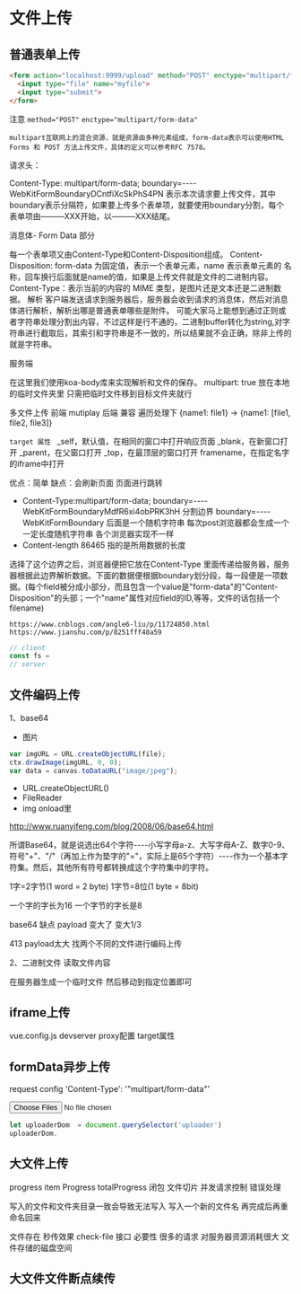# 文件上传

## 普通表单上传

```html
<form action="localhost:9999/upload" method="POST" enctype="multipart/form-data">
  <input type="file" name="myfile">
  <input type="submit">
</form>
```

注意
`method="POST"`
`enctype="multipart/form-data"`

`multipart互联网上的混合资源，就是资源由多种元素组成，form-data表示可以使用HTML Forms 和 POST 方法上传文件，具体的定义可以参考RFC 7578。`

请求头：

Content-Type: multipart/form-data; boundary=----WebKitFormBoundaryDCntfiXcSkPhS4PN 表示本次请求要上传文件，其中boundary表示分隔符，如果要上传多个表单项，就要使用boundary分割，每个表单项由———XXX开始，以———XXX结尾。

消息体- Form Data 部分

每一个表单项又由Content-Type和Content-Disposition组成。
Content-Disposition: form-data 为固定值，表示一个表单元素，name 表示表单元素的 名称，回车换行后面就是name的值，如果是上传文件就是文件的二进制内容。
Content-Type：表示当前的内容的 MIME 类型，是图片还是文本还是二进制数据。
解析
客户端发送请求到服务器后，服务器会收到请求的消息体，然后对消息体进行解析，解析出哪是普通表单哪些是附件。
可能大家马上能想到通过正则或者字符串处理分割出内容，不过这样是行不通的，二进制buffer转化为string,对字符串进行截取后，其索引和字符串是不一致的，所以结果就不会正确，除非上传的就是字符串。


服务端

在这里我们使用koa-body库来实现解析和文件的保存。
multipart: true
放在本地的临时文件夹里 只需把临时文件移到目标文件夹就行


多文件上传 前端 mutiplay 后端 兼容  遍历处理下
{name1: file1} -> {name1: [file1, file2, file3]}

`target 属性 `
_self，默认值，在相同的窗口中打开响应页面
_blank，在新窗口打开
_parent，在父窗口打开
_top，在最顶层的窗口打开
framename，在指定名字的iframe中打开

优点：简单
缺点：会刷新页面 页面进行跳转


* Content-Type:multipart/form-data; boundary=----WebKitFormBoundaryMdfR6xi4obPRK3hH
  分割边界 boundary=----WebKitFormBoundary 后面是一个随机字符串 每次post浏览器都会生成一个一定长度随机字符串 各个浏览器实现不一样
* Content-length 86465 指的是所用数据的长度

选择了这个边界之后，浏览器便把它放在Content-Type 里面传递给服务器，服务器根据此边界解析数据。下面的数据便根据boundary划分段，每一段便是一项数据。(每个field被分成小部分，而且包含一个value是"form-data"的"Content-Disposition"的头部；一个"name"属性对应field的ID,等等，文件的话包括一个filename)

`https://www.cnblogs.com/angle6-liu/p/11724850.html`
`https://www.jianshu.com/p/8251fff48a59`

```javascript
// client
const fs = 
// server
```


## 文件编码上传

1、base64

* 图片
```javascript
var imgURL = URL.createObjectURL(file);
ctx.drawImage(imgURL, 0, 0);
var data = canvas.toDataURL("image/jpeg"); 
```

* URL.createObjectURL() 
* FileReader
* img onload里 

http://www.ruanyifeng.com/blog/2008/06/base64.html

所谓Base64，就是说选出64个字符----小写字母a-z、大写字母A-Z、数字0-9、符号"+"、"/"（再加上作为垫字的"="，实际上是65个字符）----作为一个基本字符集。然后，其他所有符号都转换成这个字符集中的字符。

1字=2字节(1 word = 2 byte)
1字节=8位(1 byte = 8bit)
 
一个字的字长为16
一个字节的字长是8

base64 缺点 payload 变大了 变大1/3

413 payload太大 找两个不同的文件进行编码上传

2、二进制文件 读取文件内容

在服务器生成一个临时文件 然后移动到指定位置即可 

## iframe上传

vue.config.js  devserver proxy配置 target属性

## formData异步上传

request config  'Content-Type': '"multipart/form-data"'


<input type="file" multiple id="uploader" accept="image/*" />

```javascript
let uploaderDom  = document.querySelector('uploader')
uploaderDom.
```

## 大文件上传
progress item Progress totalProgress 闭包
文件切片
并发请求控制 错误处理

写入的文件和文件夹目录一致会导致无法写入 写入一个新的文件名 再完成后再重命名回来

文件存在 秒传效果
check-file 接口
必要性 很多的请求 对服务器资源消耗很大 文件存储的磁盘空间

## 大文件文件断点续传
